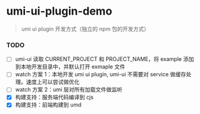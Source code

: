 # umi-ui-plugin-demo

> umi ui plugin 开发方式（独立的 npm 包的开发方式）

### TODO

- [ ] umi-ui 读取 CURRENT_PROJECT 和 PROJECT_NAME，将 example 添加到本地开发目录中，并默认打开 exmaple 文件
- [ ] watch 方案 1：本地开发 umi ui plugin, umi-ui 不需要对 service 做缓存处理。速度上可以尝试做优化
- [ ] watch 方案 2：umi 层对所有加载文件做监听
- [x] 构建支持：服务端代码编译到 cjs
- [x] 构建支持：前端构建到 umd
